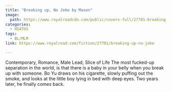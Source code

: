 ```yaml
---
title: "Breaking up, No Joke by Mason"
image:
  path: https://www.royalroadcdn.com/public/covers-full/27701-breaking-up-no-joke.jpg
categories:
  - HIATUS
tags:
  - BL/MLM
link: https://www.royalroad.com/fiction/27701/breaking-up-no-joke

---
```

Contemporary, Romance, Male Lead, Slice of Life The most fucked-up separation in the world, is that there is a baby in your belly when you break up with someone.
Bo Yu draws on his cigarette, slowly puffing out the smoke, and looks at the little boy lying in bed with deep eyes.
Two years later, he finally comes back.

